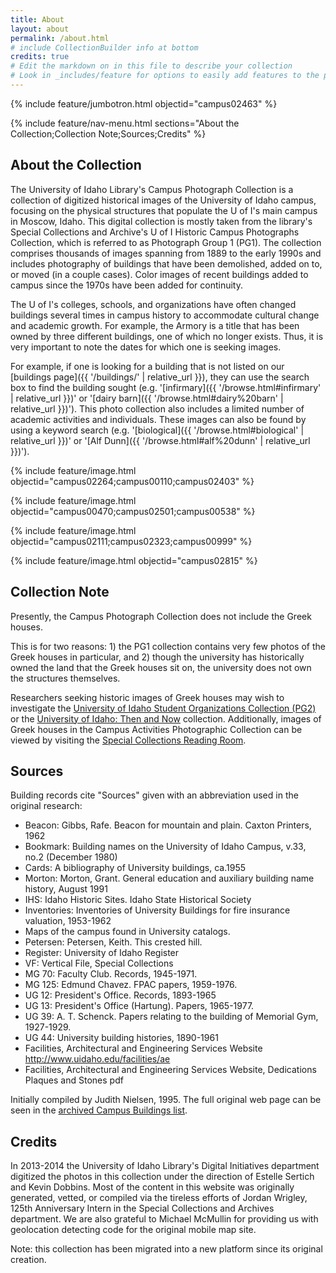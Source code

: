```yaml
---
title: About
layout: about
permalink: /about.html
# include CollectionBuilder info at bottom
credits: true
# Edit the markdown on in this file to describe your collection
# Look in _includes/feature for options to easily add features to the page
---
```


{% include feature/jumbotron.html objectid="campus02463" %} 

{% include feature/nav-menu.html sections="About the Collection;Collection Note;Sources;Credits" %}

## About the Collection

The University of Idaho Library's Campus Photograph Collection is a collection of digitized historical images of the University of Idaho campus, focusing on the physical structures that populate the U of I's main campus in Moscow, Idaho. This digital collection is mostly taken from the library's Special Collections and Archive's U of I Historic Campus Photographs Collection, which is referred to as Photograph Group 1 (PG1). The collection comprises thousands of images spanning from 1889 to the early 1990s and includes photography of buildings that have been demolished, added on to, or moved (in a couple cases). Color images of recent buildings added to campus since the 1970s have been added for continuity.

The U of I's colleges, schools, and organizations have often changed buildings several times in campus history to accommodate cultural change and academic growth. For example, the Armory is a title that has been owned by three different buildings, one of which no longer exists. Thus, it is very important to note the dates for which one is seeking images. 

For example, if one is looking for a building that is not listed on our [buildings page]({{ '/buildings/' | relative_url }}), they can use the search box to find the building sought (e.g. '[infirmary]({{ '/browse.html#infirmary' | relative_url }})' or '[dairy barn]({{ '/browse.html#dairy%20barn' | relative_url }})'). This photo collection also includes a limited number of academic activities and individuals. These images can also be found by using a keyword search (e.g. '[biological]({{ '/browse.html#biological' | relative_url }})' or '[Alf Dunn]({{ '/browse.html#alf%20dunn' | relative_url }})').

{% include feature/image.html objectid="campus02264;campus00110;campus02403" %}

{% include feature/image.html objectid="campus00470;campus02501;campus00538" %}

{% include feature/image.html objectid="campus02111;campus02323;campus00999" %}

{% include feature/image.html objectid="campus02815" %}

## Collection Note

Presently, the Campus Photograph Collection does not include the Greek houses.

This is for two reasons: 1) the PG1 collection contains very few photos of the Greek houses in particular, and 2) though the university has historically owned the land that the Greek houses sit on, the university does not own the structures themselves.

Researchers seeking historic images of Greek houses may wish to investigate the [University of Idaho Student Organizations Collection (PG2)](https://www.lib.uidaho.edu/digital/pg2/) or the [University of Idaho: Then and Now](https://www.lib.uidaho.edu/digital/campushistory/) collection.
Additionally, images of Greek houses in the Campus Activities Photographic Collection can be viewed by visiting the [Special Collections Reading Room](https://www.lib.uidaho.edu/special-collections/plan.html#hours). 

## Sources

Building records cite "Sources" given with an abbreviation used in the original research:

- Beacon: Gibbs, Rafe. Beacon for mountain and plain. Caxton Printers, 1962
- Bookmark: Building names on the University of Idaho Campus, v.33, no.2 (December 1980)
- Cards: A bibliography of University buildings, ca.1955
- Morton: Morton, Grant. General education and auxiliary building name history, August 1991
- IHS: Idaho Historic Sites. Idaho State Historical Society
- Inventories: Inventories of University Buildings for fire insurance valuation, 1953-1962
- Maps of the campus found in University catalogs.
- Petersen: Petersen, Keith. This crested hill.
- Register: University of Idaho Register
- VF: Vertical File, Special Collections
- MG 70: Faculty Club. Records, 1945-1971.
- MG 125: Edmund Chavez. FPAC papers, 1959-1976.
- UG 12: President's Office. Records, 1893-1965
- UG 13: President's Office (Hartung). Papers, 1965-1977.
- UG 39: A. T. Schenck. Papers relating to the building of Memorial Gym, 1927-1929.
- UG 44: University building histories, 1890-1961
- Facilities, Architectural and Engineering Services Website <a href="http://www.uidaho.edu/facilities/ae">http://www.uidaho.edu/facilities/ae</a>
- Facilities, Architectural and Engineering Services Website, Dedications Plaques and Stones pdf</p>
 
Initially compiled by Judith Nielsen, 1995.
The full original web page can be seen in the [archived Campus Buildings list](https://web.archive.org/web/20170629231145/http://lib.uidaho.edu/special-collections/uibuildings.html).

## Credits

In 2013-2014 the University of Idaho Library's Digital Initiatives department digitized the photos in this collection under the direction of Estelle Sertich and Kevin Dobbins. 
Most of the content in this website was originally generated, vetted, or compiled via the tireless efforts of Jordan Wrigley, 125th Anniversary Intern in the Special Collections and Archives department. 
We are also grateful to Michael McMullin for providing us with geolocation detecting code for the original mobile map site.

Note: this collection has been migrated into a new platform since its original creation.
